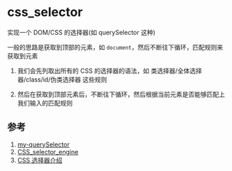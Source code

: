 # css_selector

实现一个 DOM/CSS 的选择器(如 querySelector 这种)

一般的思路是获取到顶部的元素，如 `document`，然后不断往下循环，匹配规则来获取到元素

1. 我们会先列取出所有的 CSS 的选择器的语法，如 类选择器/全体选择器/class/id/伪类选择器 这些规则

2. 然后在获取到顶部元素后，不断往下循环，然后根据当前元素是否能够匹配上我们输入的匹配规则


## 参考
1. [my-querySelector](https://github.com/Homework-of-Geekbang/my-querySelector)
2. [CSS_selector_engine](https://github.com/termi/CSS_selector_engine)
3. [CSS 选择器介绍](./参考文章/选择器-1.md)
